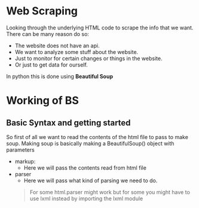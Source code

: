 # Web Scraping 

Looking through the underlying HTML code to scrape the info that we want. 
There can be many reason do so:

- The website does not have an api.
- We want to analyze some stuff about the website.
- Just to monitor for certain changes or things in the website.
- Or just to get data for ourself.

In python this is done using **Beautiful Soup**


# Working of BS

## Basic Syntax and getting started

So first of all we want to read the contents of the html file to pass to make soup.
Making soup is basically making a BeautifulSoup() object with parameters

- markup: 
    - Here we will pass the contents read from html file
- parser
    - Here we will pass what kind of parsing we need to do.
    > For some html.parser might work but for some you might have to use lxml instead by importing the lxml module

